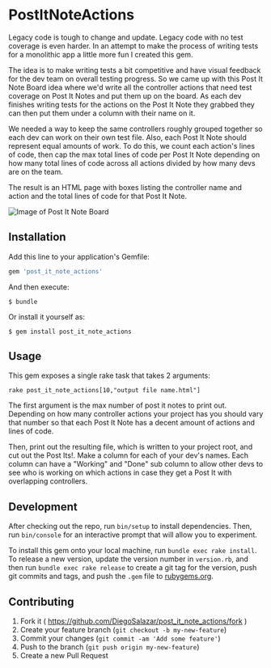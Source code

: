 # PostItNoteActions

Legacy code is tough to change and update. Legacy code with no test coverage is even harder. In an attempt to make the process of writing tests for a monolithic app a little more fun I created this gem.

The idea is to make writing tests a bit competitive and have visual feedback for the dev team on overall testing progress. So we came up with this Post It Note Board idea where we'd write all the controller actions that need test coverage on Post It Notes and put them up on the board. As each dev finishes writing tests for the actions on the Post It Note they grabbed they can then put them under a column with their name on it.

We needed a way to keep the same controllers roughly grouped together so each dev can work on their own test file. Also, each Post It Note should represent equal amounts of work. To do this, we count each action's lines of code, then cap the max total lines of code per Post It Note depending on how many total lines of code across all actions divided by how many devs are on the team. 

The result is an HTML page with boxes listing the controller name and action and the total lines of code for that Post It Note.

![Image of Post It Note Board](https://cloud.githubusercontent.com/assets/89930/7376906/1672368e-edb1-11e4-917c-f95139327df3.jpg)

## Installation

Add this line to your application's Gemfile:

```ruby
gem 'post_it_note_actions'
```

And then execute:

    $ bundle

Or install it yourself as:

    $ gem install post_it_note_actions

## Usage

This gem exposes a single rake task that takes 2 arguments:

```
rake post_it_note_actions[10,"output file name.html"]
```

The first argument is the max number of post it notes to print out. Depending on how many controller actions your project has you should vary that number so that each Post It Note has a decent amount of actions and lines of code.

Then, print out the resulting file, which is written to your project root, and cut out the Post Its!. Make a column for each of your dev's names. Each column can have a "Working" and "Done" sub column to allow other devs to see who is working on which actions in case they get a Post It with overlapping controllers.

## Development

After checking out the repo, run `bin/setup` to install dependencies. Then, run `bin/console` for an interactive prompt that will allow you to experiment.

To install this gem onto your local machine, run `bundle exec rake install`. To release a new version, update the version number in `version.rb`, and then run `bundle exec rake release` to create a git tag for the version, push git commits and tags, and push the `.gem` file to [rubygems.org](https://rubygems.org).

## Contributing

1. Fork it ( https://github.com/DiegoSalazar/post_it_note_actions/fork )
2. Create your feature branch (`git checkout -b my-new-feature`)
3. Commit your changes (`git commit -am 'Add some feature'`)
4. Push to the branch (`git push origin my-new-feature`)
5. Create a new Pull Request
